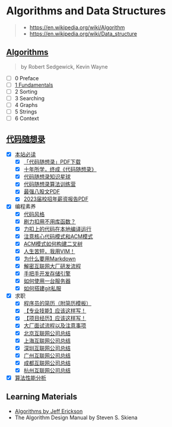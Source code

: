 # Algorithms and Data Structures

> - <https://en.wikipedia.org/wiki/Algorithm>
> - <https://en.wikipedia.org/wiki/Data_structure>

## [Algorithms](https://www.goodreads.com/book/show/10803540-algorithms)

> by Robert Sedgewick, Kevin Wayne

- [ ] 0 Preface
- [ ] [1 Fundamentals](fundamentals)
- [ ] 2 Sorting
- [ ] 3 Searching
- [ ] 4 Graphs
- [ ] 5 Strings
- [ ] 6 Context

## [代码随想录](https://github.com/youngyangyang04/leetcode-master)

- [x] [本站必读](https://programmercarl.com/)
  - [x] [「代码随想录」PDF下载](https://programmercarl.com/other/algo_pdf.html)
  - [x] [十年所学，终成《代码随想录》](https://programmercarl.com/other/publish.html)
  - [x] [代码随想录知识星球](https://programmercarl.com/other/kstar.html)
  - [x] [代码随想录算法训练营](https://programmercarl.com/other/xunlianying.html)
  - [x] [最强八股文PDF](https://programmercarl.com/other/kstar_baguwen.html)
  - [x] [2023届校招年薪资报告PDF](https://programmercarl.com/other/2022salary.html)
- [x] 编程素养
  - [x] [代码风格](https://programmercarl.com/%E5%89%8D%E5%BA%8F/%E4%BB%A3%E7%A0%81%E9%A3%8E%E6%A0%BC.html)
  - [x] [刷力扣用不用库函数？](https://programmercarl.com/%E5%89%8D%E5%BA%8F/%E5%88%B7%E5%8A%9B%E6%89%A3%E7%94%A8%E4%B8%8D%E7%94%A8%E5%BA%93%E5%87%BD%E6%95%B0.html)
  - [x] [力扣上的代码在本地编译运行](https://programmercarl.com/%E5%89%8D%E5%BA%8F/%E5%8A%9B%E6%89%A3%E4%B8%8A%E7%9A%84%E4%BB%A3%E7%A0%81%E6%83%B3%E5%9C%A8%E6%9C%AC%E5%9C%B0%E7%BC%96%E8%AF%91%E8%BF%90%E8%A1%8C%EF%BC%9F.html)
  - [x] [注意核心代码模式和ACM模式](https://programmercarl.com/%E5%89%8D%E5%BA%8F/%E4%BB%80%E4%B9%88%E6%98%AF%E6%A0%B8%E5%BF%83%E4%BB%A3%E7%A0%81%E6%A8%A1%E5%BC%8F%EF%BC%8C%E4%BB%80%E4%B9%88%E5%8F%88%E6%98%AFACM%E6%A8%A1%E5%BC%8F%EF%BC%9F.html)
  - [x] [ACM模式如何构建二叉树](https://programmercarl.com/%E5%89%8D%E5%BA%8F/ACM%E6%A8%A1%E5%BC%8F%E5%A6%82%E4%BD%95%E6%9E%84%E5%BB%BA%E4%BA%8C%E5%8F%89%E6%A0%91.html)
  - [x] [人生苦短，我用VIM！](https://programmercarl.com/%E5%89%8D%E5%BA%8F/vim.html)
  - [x] [为什么要用Markdown](https://programmercarl.com/%E5%89%8D%E5%BA%8F/%E7%A8%8B%E5%BA%8F%E5%91%98%E5%86%99%E6%96%87%E6%A1%A3%E5%B7%A5%E5%85%B7.html)
  - [x] [解密互联网大厂研发流程](https://programmercarl.com/%E5%89%8D%E5%BA%8F/%E4%BA%92%E8%81%94%E7%BD%91%E5%A4%A7%E5%8E%82%E7%A0%94%E5%8F%91%E6%B5%81%E7%A8%8B.html)
  - [x] [手把手开发存储引擎](https://programmercarl.com/qita/kvstore.html)
  - [x] [如何使用一台服务器](https://programmercarl.com/qita/server.html)
  - [x] [如何搭建git私服](https://programmercarl.com/qita/gitserver.html)
- [x] 求职
  - [x] [程序员的简历（附简历模板）](https://programmercarl.com/%E5%89%8D%E5%BA%8F/%E7%A8%8B%E5%BA%8F%E5%91%98%E7%AE%80%E5%8E%86.html)
  - [x] [【专业技能】应该这样写！](https://programmercarl.com/other/jianlizhuanye.html)
  - [x] [【项目经历】应该这样写！](https://programmercarl.com/other/jianlixiangmu.html)
  - [x] [大厂面试流程以及注意事项](https://programmercarl.com/%E5%89%8D%E5%BA%8F/BAT%E7%BA%A7%E5%88%AB%E6%8A%80%E6%9C%AF%E9%9D%A2%E8%AF%95%E6%B5%81%E7%A8%8B%E5%92%8C%E6%B3%A8%E6%84%8F%E4%BA%8B%E9%A1%B9%E9%83%BD%E5%9C%A8%E8%BF%99%E9%87%8C%E4%BA%86.html)
  - [x] [北京互联网公司总结](https://programmercarl.com/%E5%89%8D%E5%BA%8F/%E5%8C%97%E4%BA%AC%E4%BA%92%E8%81%94%E7%BD%91%E5%85%AC%E5%8F%B8%E6%80%BB%E7%BB%93.html)
  - [x] [上海互联网公司总结](https://programmercarl.com/%E5%89%8D%E5%BA%8F/%E4%B8%8A%E6%B5%B7%E4%BA%92%E8%81%94%E7%BD%91%E5%85%AC%E5%8F%B8%E6%80%BB%E7%BB%93.html)
  - [x] [深圳互联网公司总结](https://programmercarl.com/%E5%89%8D%E5%BA%8F/%E6%B7%B1%E5%9C%B3%E4%BA%92%E8%81%94%E7%BD%91%E5%85%AC%E5%8F%B8%E6%80%BB%E7%BB%93.html)
  - [x] [广州互联网公司总结](https://programmercarl.com/%E5%89%8D%E5%BA%8F/%E5%B9%BF%E5%B7%9E%E4%BA%92%E8%81%94%E7%BD%91%E5%85%AC%E5%8F%B8%E6%80%BB%E7%BB%93.html)
  - [x] [成都互联网公司总结](https://programmercarl.com/%E5%89%8D%E5%BA%8F/%E6%88%90%E9%83%BD%E4%BA%92%E8%81%94%E7%BD%91%E5%85%AC%E5%8F%B8%E6%80%BB%E7%BB%93.html)
  - [x] [杭州互联网公司总结](https://programmercarl.com/%E5%89%8D%E5%BA%8F/%E6%9D%AD%E5%B7%9E%E4%BA%92%E8%81%94%E7%BD%91%E5%85%AC%E5%8F%B8%E6%80%BB%E7%BB%93.html)
- [x] [算法性能分析](fundamentals/analysis_of_algorithms.md)

## Learning Materials

- [Algorithms by Jeff Erickson](http://jeffe.cs.illinois.edu/teaching/algorithms/)
- The Algorithm Design Manual by Steven S. Skiena
